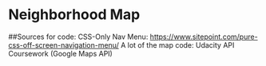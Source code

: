 # Neighborhood Map

##Sources for code:
CSS-Only Nav Menu: https://www.sitepoint.com/pure-css-off-screen-navigation-menu/
A lot of the map code: Udacity API Coursework (Google Maps API)